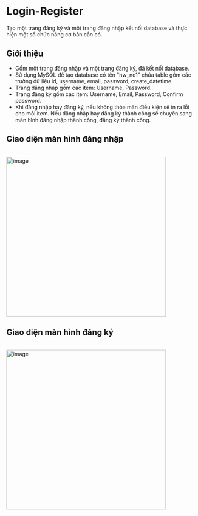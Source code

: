 # Login-Register
Tạo một trang đăng ký và một trang đăng nhập kết nối database và thực hiện một số chức năng cơ bản cần có.

## Giới thiệu
- Gồm một trang đăng nhập và một trang đăng ký, đã kết nối database. 
- Sử dụng MySQL để tạo database có tên "hw_no1" chứa table gồm các trường dữ liệu id, username, email, password, create_datetime.
- Trang đăng nhập gồm các item: Username, Password.
- Trang đăng ký gồm các item: Username, Email, Password, Confirm password.
- Khi đăng nhập hay đăng ký, nếu không thỏa mãn điều kiện sẽ in ra lỗi cho mỗi item. Nếu đăng nhập hay đăng ký thành công sẽ chuyển sang màn hình đăng nhập thành công, đăng ký thành công.

## Giao diện màn hình đăng nhập
<br>
<img width="420" alt="image" src="https://user-images.githubusercontent.com/127092095/223069257-d6ea0767-05f6-4c9d-8436-6ddf4634ee7b.png">
</br>

## Giao diện màn hình đăng ký
<br>
<img width="420" alt="image" src="https://user-images.githubusercontent.com/127092095/223069390-3c37ffcc-f3d0-4fb2-a03b-28023cd5bb3f.png">
</br>

